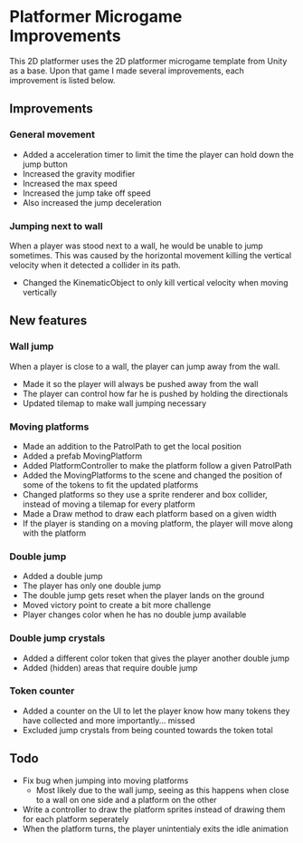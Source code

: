 # Platformer Microgame Improvements
This 2D platformer uses the 2D platformer microgame template from Unity as a base. Upon that game I made several improvements, each improvement is listed below.

## Improvements
### General movement
- Added a acceleration timer to limit the time the player can hold down the jump button
- Increased the gravity modifier
- Increased the max speed
- Increased the jump take off speed
- Also increased the jump deceleration

### Jumping next to wall
When a player was stood next to a wall, he would be unable to jump sometimes. This was caused by the horizontal movement killing the vertical velocity when it detected a collider in its path.
- Changed the KinematicObject to only kill vertical velocity when moving vertically

## New features
### Wall jump
When a player is close to a wall, the player can jump away from the wall.
- Made it so the player will always be pushed away from the wall
- The player can control how far he is pushed by holding the directionals
- Updated tilemap to make wall jumping necessary

### Moving platforms
- Made an addition to the PatrolPath to get the local position
- Added a prefab MovingPlatform
- Added PlatformController to make the platform follow a given PatrolPath
- Added the MovingPlatforms to the scene and changed the position of some of the tokens to fit the updated platforms
- Changed platforms so they use a sprite renderer and box collider, instead of moving a tilemap for every platform
- Made a Draw method to draw each platform based on a given width
- If the player is standing on a moving platform, the player will move along with the platform

### Double jump
- Added a double jump
- The player has only one double jump
- The double jump gets reset when the player lands on the ground
- Moved victory point to create a bit more challenge
- Player changes color when he has no double jump available

### Double jump crystals
- Added a different color token that gives the player another double jump
- Added (hidden) areas that require double jump

### Token counter
- Added a counter on the UI to let the player know how many tokens they have collected and more importantly... missed
- Excluded jump crystals from being counted towards the token total

## Todo
- Fix bug when jumping into moving platforms 
  - Most likely due to the wall jump, seeing as this happens when close to a wall on one side and a platform on the other
- Write a controller to draw the platform sprites instead of drawing them for each platform seperately
- When the platform turns, the player unintentialy exits the idle animation
